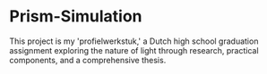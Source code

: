# Prism-Simulation
This project is my 'profielwerkstuk,' a Dutch high school graduation assignment exploring the nature of light through research, practical components, and a comprehensive thesis.
